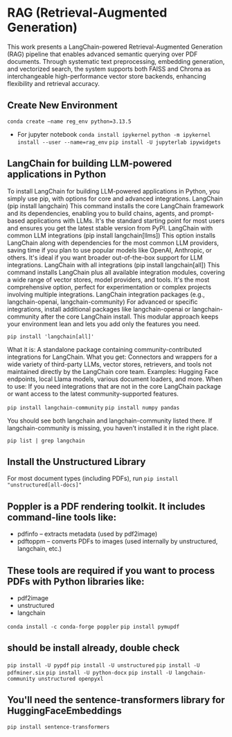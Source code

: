 # RAG (Retrieval-Augmented Generation)

This work presents a LangChain-powered Retrieval-Augmented Generation (RAG) pipeline that enables advanced semantic querying over PDF documents. Through systematic text preprocessing, embedding generation, and vectorized search, the system supports both FAISS and Chroma as interchangeable high-performance vector store backends, enhancing flexibility and retrieval accuracy.

## Create New Environment

`conda create —name reg_env python=3.13.5`

- For jupyter notebook
`conda install ipykernel`
`python -m ipykernel install --user --name=rag_env`
`pip install -U jupyterlab ipywidgets`

## LangChain for building LLM-powered applications in Python

To install LangChain for building LLM-powered applications in Python, you simply use pip, with options for core and advanced integrations.
LangChain (pip install langchain)
This command installs the core LangChain framework and its dependencies, enabling you to build chains, agents, and prompt-based applications with LLMs. It's the standard starting point for most users and ensures you get the latest stable version from PyPI.
LangChain with common LLM integrations (pip install langchain[llms])
This option installs LangChain along with dependencies for the most common LLM providers, saving time if you plan to use popular models like OpenAI, Anthropic, or others. It's ideal if you want broader out-of-the-box support for LLM integrations.
LangChain with all integrations (pip install langchain[all])
This command installs LangChain plus all available integration modules, covering a wide range of vector stores, model providers, and tools. It's the most comprehensive option, perfect for experimentation or complex projects involving multiple integrations.
LangChain integration packages (e.g., langchain-openai, langchain-community)
For advanced or specific integrations, install additional packages like langchain-openai or langchain-community after the core LangChain install. This modular approach keeps your environment lean and lets you add only the features you need.

`pip install 'langchain[all]'`

What it is:
A standalone package containing community-contributed integrations for LangChain.
What you get:
Connectors and wrappers for a wide variety of third-party LLMs, vector stores, retrievers, and tools not maintained directly by the LangChain core team.
Examples: Hugging Face endpoints, local Llama models, various document loaders, and more.
When to use:
If you need integrations that are not in the core LangChain package or want access to the latest community-supported features.

`pip install langchain-community`
`pip install numpy pandas`

You should see both langchain and langchain-community listed there. If langchain-community is missing, you haven't installed it in the right place.

`pip list | grep langchain`

## Install the Unstructured Library

For most document types (including PDFs), run
`pip install "unstructured[all-docs]"`

## Poppler is a PDF rendering toolkit. It includes command-line tools like:

- pdfinfo – extracts metadata (used by pdf2image)
- pdftoppm – converts PDFs to images (used internally by unstructured, langchain, etc.)

## These tools are required if you want to process PDFs with Python libraries like:

- pdf2image
- unstructured
- langchain

`conda install -c conda-forge poppler`
`pip install pymupdf`

## should be install already, double check

`pip install -U pypdf`
`pip install -U unstructured`
`pip install -U pdfminer.six`
`pip install -U python-docx`
`pip install -U langchain-community unstructured openpyxl`

## You'll need the sentence-transformers library for HuggingFaceEmbeddings

`pip install sentence-transformers`
